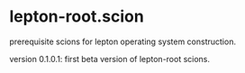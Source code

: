 # lepton-root.scion
prerequisite scions for lepton operating system construction.

version 0.1.0.1:
first beta version of lepton-root scions.
